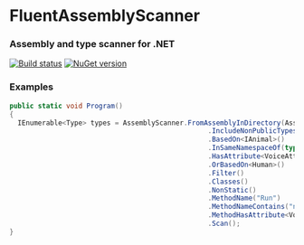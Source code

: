 # FluentAssemblyScanner

### Assembly and type scanner for .NET

[![Build status](https://ci.appveyor.com/api/projects/status/4ap8tbdpfivfeysc?svg=true)](https://ci.appveyor.com/project/osoykan/fluentassemblyscanner) [![NuGet version](https://badge.fury.io/nu/fluentassemblyscanner.svg)](https://badge.fury.io/nu/fluentassemblyscanner)

### Examples

```c#
public static void Program()
{
  IEnumerable<Type> types = AssemblyScanner.FromAssemblyInDirectory(AssemblyFilterFactory.All())
                                                 .IncludeNonPublicTypes()
                                                 .BasedOn<IAnimal>()
                                                 .InSameNamespaceOf(typeof(IAnimal))
                                                 .HasAttribute<VoiceAttribute>()
                                                 .OrBasedOn<Human>()
                                                 .Filter()
                                                 .Classes()
                                                 .NonStatic()
                                                 .MethodName("Run")
                                                 .MethodNameContains("n")
                                                 .MethodHasAttribute<VoiceAttribute>()
                                                 .Scan();
}
```
